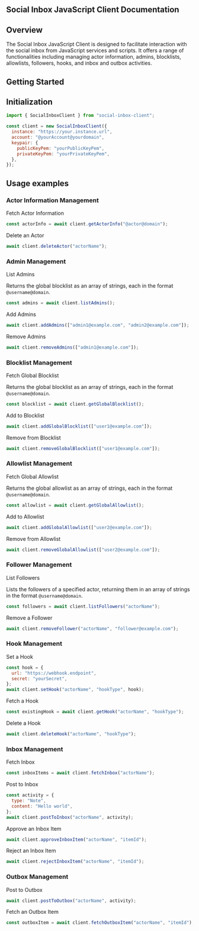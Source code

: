## Social Inbox JavaScript Client Documentation

## Overview

The Social Inbox JavaScript Client is designed to facilitate interaction with the social inbox from JavaScript services and scripts. It offers a range of functionalities including managing actor information, admins, blocklists, allowlists, followers, hooks, and inbox and outbox activities.

## Getting Started

<!-- ### Installation

```javascript
// If the client is published as an NPM package
npm install social-inbox-client

// Or include it directly (if available as a standalone file)
import { SocialInboxClient } from 'path/to/social-inbox-client'
``` -->

## Initialization

```javascript
import { SocialInboxClient } from "social-inbox-client";

const client = new SocialInboxClient({
  instance: "https://your.instance.url",
  account: "@yourAccount@yourdomain",
  keypair: {
    publicKeyPem: "yourPublicKeyPem",
    privateKeyPem: "yourPrivateKeyPem",
  },
});
```

## Usage examples

### Actor Information Management

Fetch Actor Information

```javascript
const actorInfo = await client.getActorInfo("@actor@domain");
```

Delete an Actor

```javascript
await client.deleteActor("actorName");
```

### Admin Management

List Admins

Returns the global blocklist as an array of strings, each in the format `@username@domain`.

```javascript
const admins = await client.listAdmins();
```

Add Admins

```javascript
await client.addAdmins(["admin1@example.com", "admin2@example.com"]);
```

Remove Admins

```javascript
await client.removeAdmins(["admin1@example.com"]);
```

### Blocklist Management

Fetch Global Blocklist

Returns the global blocklist as an array of strings, each in the format `@username@domain`.

```javascript
const blocklist = await client.getGlobalBlocklist();
```

Add to Blocklist

```javascript
await client.addGlobalBlocklist(["user1@example.com"]);
```

Remove from Blocklist

```javascript
await client.removeGlobalBlocklist(["user1@example.com"]);
```

### Allowlist Management

Fetch Global Allowlist

Returns the global allowlist as an array of strings, each in the format `@username@domain`.

```javascript
const allowlist = await client.getGlobalAllowlist();
```

Add to Allowlist

```javascript
await client.addGlobalAllowlist(["user2@example.com"]);
```

Remove from Allowlist

```javascript
await client.removeGlobalAllowlist(["user2@example.com"]);
```

### Follower Management

List Followers

Lists the followers of a specified actor, returning them in an array of strings in the format `@username@domain`.

```javascript
const followers = await client.listFollowers("actorName");
```

Remove a Follower

```javascript
await client.removeFollower("actorName", "follower@example.com");
```

### Hook Management

Set a Hook

```javascript
const hook = {
  url: "https://webhook.endpoint",
  secret: "yourSecret",
};
await client.setHook("actorName", "hookType", hook);
```

Fetch a Hook

```javascript
const existingHook = await client.getHook("actorName", "hookType");
```

Delete a Hook

```javascript
await client.deleteHook("actorName", "hookType");
```

### Inbox Management

Fetch Inbox

```javascript
const inboxItems = await client.fetchInbox("actorName");
```

Post to Inbox

```javascript
const activity = {
  type: "Note",
  content: "Hello world",
};
await client.postToInbox("actorName", activity);
```

Approve an Inbox Item

```javascript
await client.approveInboxItem("actorName", "itemId");
```

Reject an Inbox Item

```javascript
await client.rejectInboxItem("actorName", "itemId");
```

### Outbox Management

Post to Outbox

```javascript
await client.postToOutbox("actorName", activity);
```

Fetch an Outbox Item

```javascript
const outboxItem = await client.fetchOutboxItem("actorName", "itemId");
```
